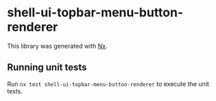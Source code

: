 # shell-ui-topbar-menu-button-renderer

This library was generated with [Nx](https://nx.dev).

## Running unit tests

Run `nx test shell-ui-topbar-menu-button-renderer` to execute the unit tests.
